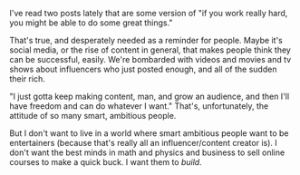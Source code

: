 I've read two posts lately that are some version of "if you work really hard, you might be able to do some great things."

That's true, and desperately needed as a reminder for people. Maybe it's social media, or the rise of content in general, that makes people think they can be successful, easily. We're bombarded with videos and movies and tv shows about influencers who just posted enough, and all of the sudden their rich.

"I just gotta keep making content, man, and grow an audience, and then I'll have freedom and can do whatever I want." That's, unfortunately, the attitude of so many smart, ambitious people.

But I don't want to live in a world where smart ambitious people want to be entertainers (because that's really all an influencer/content creator is). I don't want the best minds in math and physics and business to sell online courses to make a quick buck. I want them to *build.*

